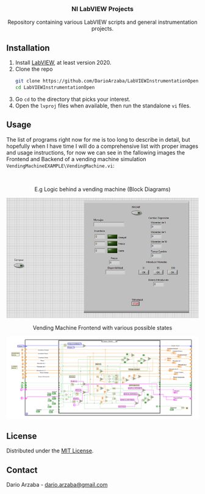 <br />
<div align="center">
	<h3 align="center">NI LabVIEW Projects</h3>
	<p align="center">
    	Repository containing various LabVIEW scripts and general instrumentation projects.
  	</p>
</div>

## Installation

1. Install [LabVIEW](https://www.ni.com/en-us/support/downloads/software-products/download.labview.html), at least version 2020.
2. Clone the repo
   ```sh
   git clone https://github.com/DarioArzaba/LabVIEWInstrumentationOpen.git
   cd LabVIEWInstrumentationOpen
   ```
3. Go `cd` to the directory that picks your interest.
3. Open the `lvproj` files when available, then run the standalone `vi` files. 

## Usage

The list of programs right now for me is too long to describe in detail, but hopefully when I have time I will do a comprehensive list with proper images and usage instructions, for now we can see in the fallowing images the Frontend and Backend of a vending machine simulation `VendingMachineEXAMPLE\VendingMachine.vi`: 

</br>
<div align="center"> <p> E.g Logic behind a vending machine (Block Diagrams) </p> </div>
<img src="s2.png">
</br>
<div align="center"> <p> Vending Machine Frontend with various possible states </p> </div>
<img src="s1.png">

## License

Distributed under the [MIT License](https://mit-license.org/).

## Contact

Dario Arzaba - dario.arzaba@gmail.com